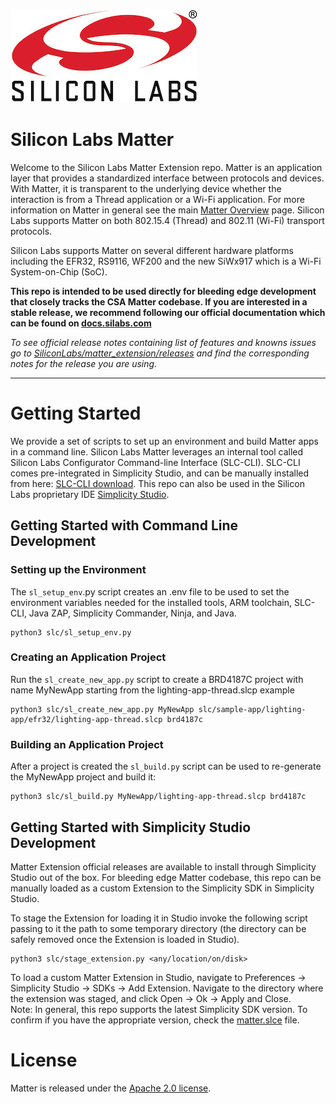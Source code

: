 [![Silicon Labs](./docs/images/silabs-logo.jpg)](https://www.silabs.com)

# Silicon Labs Matter

Welcome to the Silicon Labs Matter Extension repo. Matter is an application layer
that provides a standardized interface between protocols and devices. With
Matter, it is transparent to the underlying device whether the interaction is
from a Thread application or a Wi-Fi application. For more information on Matter
in general see the main
[Matter Overview](https://www.silabs.com/wireless/matter) page. Silicon Labs
supports Matter on both 802.15.4 (Thread) and 802.11 (Wi-Fi) transport
protocols.

Silicon Labs supports Matter on several different hardware platforms including the EFR32, RS9116, WF200 and the new SiWx917 which is a Wi-Fi System-on-Chip (SoC).

**This repo is intended to be used directly for bleeding edge development that closely tracks the CSA Matter codebase. If you are interested in a stable release, we recommend following our official documentation which can be found on [docs.silabs.com](https://docs.silabs.com/matter/2.3.1/matter-start/)**

_To see official release notes containing list of features and knowns issues go to
[SiliconLabs/matter_extension/releases](https://github.com/SiliconLabs/matter_extension/releases)
and find the corresponding notes for the release you are using._

---

# Getting Started

We provide a set of scripts to set up an environment and build Matter apps in a command line. Silicon Labs Matter leverages an internal tool called Silicon Labs Configurator Command-line Interface (SLC-CLI). SLC-CLI comes pre-integrated in Simplicity Studio, and can be manually installed from here:  [SLC-CLI download](https://www.silabs.com/developers/simplicity-studio/configurator-command-line-interface). This repo can also be used in the Silicon Labs proprietary IDE [Simplicity Studio](https://www.silabs.com/developers/simplicity-studio).

## Getting Started with Command Line Development

### Setting up the Environment

The `sl_setup_env`.py script creates an .env file to be used to set the environment variables needed for the installed tools, ARM toolchain, SLC-CLI, Java ZAP, Simplicity Commander, Ninja, and Java.

```
python3 slc/sl_setup_env.py
```

### Creating an Application Project

Run the `sl_create_new_app.py` script to create a BRD4187C project with name MyNewApp starting from the lighting-app-thread.slcp example

```
python3 slc/sl_create_new_app.py MyNewApp slc/sample-app/lighting-app/efr32/lighting-app-thread.slcp brd4187c
```

### Building an Application Project

After a project is created the `sl_build.py` script can be used to re-generate the MyNewApp project and build it:

```
python3 slc/sl_build.py MyNewApp/lighting-app-thread.slcp brd4187c
```

## Getting Started with Simplicity Studio Development 

Matter Extension official releases are available to install through Simplicity Studio out of the box. For bleeding edge Matter codebase, this repo can be manually loaded as a custom Extension to the Simplicity SDK in Simplicity Studio.

To stage the Extension for loading it in Studio invoke the following script passing to it the path to some temporary directory (the directory can be safely removed once the Extension is loaded in Studio).

```
python3 slc/stage_extension.py <any/location/on/disk>
```

To load a custom Matter Extension in Studio, navigate to Preferences -> Simplicity Studio -> SDKs -> Add Extension. Navigate to the directory where the extension was staged, and click Open -> Ok -> Apply and Close.  
Note: In general, this repo supports the latest Simplicity SDK version. To confirm if you have the appropriate version, check the [matter.slce](./matter.slce) file.

# License

Matter is released under the [Apache 2.0 license](./LICENSE).
